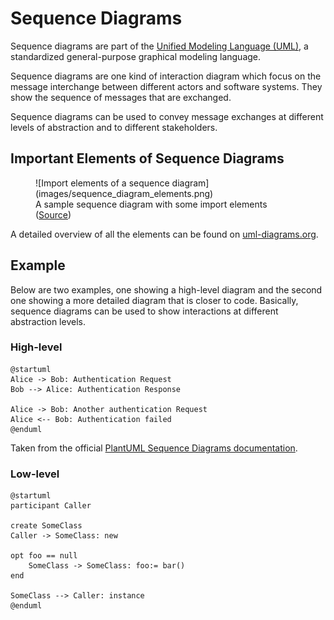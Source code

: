 # Sequence Diagrams

Sequence diagrams are part of the [Unified Modeling Language (UML)](https://www.omg.org/spec/UML/), a standardized general-purpose graphical modeling language.

Sequence diagrams are one kind of interaction diagram which focus on the message interchange between different actors and software systems.
They show the sequence of messages that are exchanged.

Sequence diagrams can be used to convey message exchanges at different levels of abstraction and to different stakeholders.

## Important Elements of Sequence Diagrams

<figure markdown>
  ![Import elements of a sequence diagram](images/sequence_diagram_elements.png)
  <figcaption>A sample sequence diagram with some import elements (<a href="https://mattsch.com/research/publications/#paper-7">Source</a>)</figcaption>
</figure>

A detailed overview of all the elements can be found on [uml-diagrams.org](https://www.uml-diagrams.org/sequence-diagrams.html).

## Example

Below are two examples, one showing a high-level diagram and the second one showing a more detailed diagram that is closer to code.
Basically, sequence diagrams can be used to show interactions at different abstraction levels.

### High-level

```plantuml
@startuml
Alice -> Bob: Authentication Request
Bob --> Alice: Authentication Response

Alice -> Bob: Another authentication Request
Alice <-- Bob: Authentication failed
@enduml
```

Taken from the official [PlantUML Sequence Diagrams documentation](https://plantuml.com/sequence-diagram).

### Low-level

```plantuml
@startuml
participant Caller

create SomeClass
Caller -> SomeClass: new

opt foo == null
    SomeClass -> SomeClass: foo:= bar()
end

SomeClass --> Caller: instance
@enduml
```
